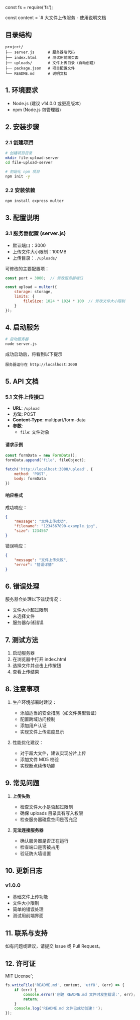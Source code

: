 
const fs = require('fs');

const content = `# 大文件上传服务 - 使用说明文档

## 目录结构
```
project/
├── server.js      # 服务器端代码
├── index.html     # 测试用前端页面
├── uploads/       # 文件上传目录（自动创建）
├── package.json   # 项目配置文件
└── README.md      # 说明文档
```

## 1. 环境要求
- Node.js (建议 v14.0.0 或更高版本)
- npm (Node.js 包管理器)

## 2. 安装步骤

### 2.1 创建项目
```bash
# 创建项目目录
mkdir file-upload-server
cd file-upload-server

# 初始化 npm 项目
npm init -y
```

### 2.2 安装依赖
```bash
npm install express multer
```

## 3. 配置说明

### 3.1 服务器配置 (server.js)
- 默认端口：3000
- 上传文件大小限制：100MB
- 上传目录：`./uploads/`

可修改的主要配置项：
```javascript
const port = 3000;  // 修改服务器端口

const upload = multer({ 
    storage: storage,
    limits: {
        fileSize: 1024 * 1024 * 100  // 修改文件大小限制
    }
});
```

## 4. 启动服务

```bash
# 启动服务器
node server.js
```

成功启动后，将看到以下提示

``` 
服务器运行在 http://localhost:3000
```

## 5. API 文档

### 5.1 文件上传接口

- **URL**: `/upload`
- **方法**: POST
- **Content-Type**: multipart/form-data
- **参数**:
  - `file`: 文件对象

#### 请求示例
```javascript
const formData = new FormData();
formData.append('file', fileObject);

fetch('http://localhost:3000/upload', {
    method: 'POST',
    body: formData
})
```

#### 响应格式
成功响应：
```json
{
    "message": "文件上传成功",
    "filename": "1234567890-example.jpg",
    "size": 1234567
}
```

错误响应：
```json
{
    "message": "文件上传失败",
    "error": "错误详情"
}
```

## 6. 错误处理

服务器会处理以下错误情况：
- 文件大小超过限制
- 未选择文件
- 服务器存储错误

## 7. 测试方法

1. 启动服务器
2. 在浏览器中打开 index.html
3. 选择文件并点击上传按钮
4. 查看上传结果

## 8. 注意事项

1. 生产环境部署时建议：
   - 添加适当的安全措施（如文件类型验证）
   - 配置跨域访问控制
   - 添加用户认证
   - 实现文件上传进度显示

2. 性能优化建议：
   - 对于超大文件，建议实现分片上传
   - 添加文件 MD5 校验
   - 实现断点续传功能

## 9. 常见问题

1. **上传失败**
   - 检查文件大小是否超过限制
   - 确保 uploads 目录具有写入权限
   - 检查服务器磁盘空间是否充足

2. **无法连接服务器**
   - 确认服务器是否正在运行
   - 检查端口是否被占用
   - 验证防火墙设置

## 10. 更新日志

### v1.0.0
- 基础文件上传功能
- 文件大小限制
- 简单的错误处理
- 测试用前端界面

## 11. 联系与支持

如有问题或建议，请提交 Issue 或 Pull Request。

## 12. 许可证

MIT License`;

``` js
fs.writeFile('README.md', content, 'utf8', (err) => {
    if (err) {
        console.error('创建 README.md 文件时发生错误:', err);
        return;
    }
    console.log('README.md 文件已成功创建！');
});
```